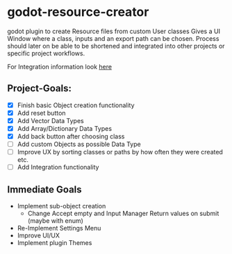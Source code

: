 # godot-resource-creator

godot plugin to create Resource files from custom User classes
Gives a UI Window where a class, inputs and an export path can be chosen.
Process should later on be able to be shortened and integrated into other projects or specific project workflows.

For Integration information look [here](doc_files\Integration.md)

## Project-Goals:

- [x] Finish basic Object creation functionality
- [x] Add reset button
- [x] Add Vector Data Types
- [x] Add Array/Dictionary Data Types
- [x] Add back button after choosing class
- [ ] Add custom Objects as possible Data Type
- [ ] Improve UX by sorting classes or paths by how often they were created etc.
- [ ] Add Integration functionality

## Immediate Goals

- Implement sub-object creation
  - Change Accept empty and Input Manager Return values on submit (maybe with enum)
- Re-Implement Settings Menu
- Improve UI/UX
- Implement plugin Themes
